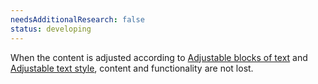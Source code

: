```yaml
---
needsAdditionalResearch: false
status: developing
---
```


When the content is adjusted according to [Adjustable blocks of text](#adjustable-blocks-of-text) and [Adjustable text style](#adjustable-text-style), content and functionality are not lost.